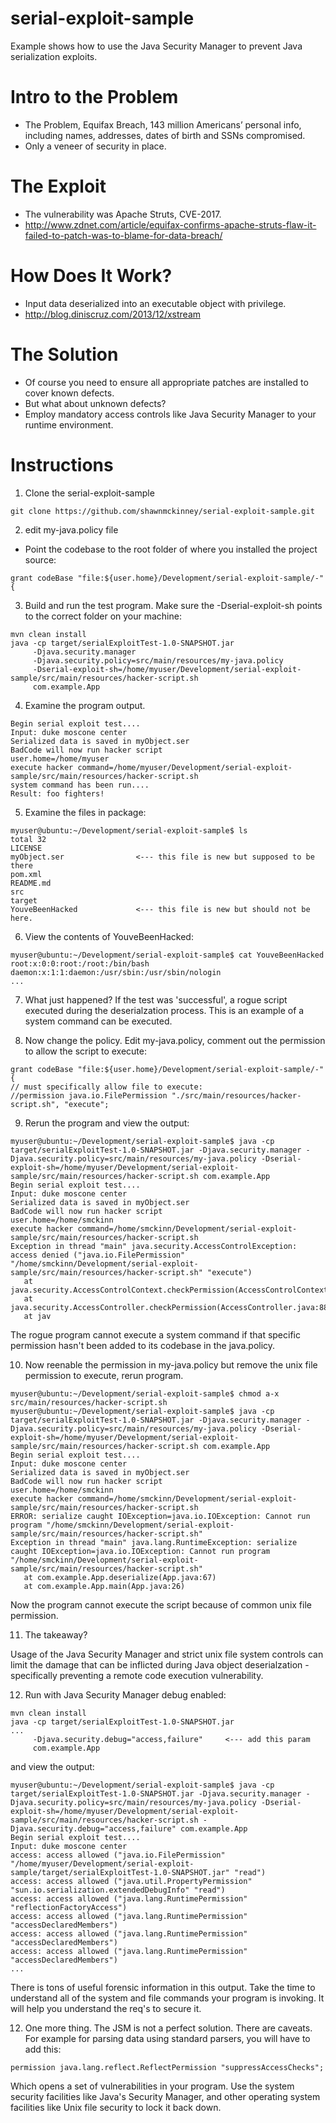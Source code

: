 # serial-exploit-sample
Example shows how to use the Java Security Manager to prevent Java serialization exploits.

# Intro to the Problem

 * The Problem, Equifax Breach, 143 million Americans’ personal info, including names, addresses, dates of birth and SSNs compromised.
 * Only a veneer of security in place.

# The Exploit

 * The vulnerability was Apache Struts, CVE-2017.
 * http://www.zdnet.com/article/equifax-confirms-apache-struts-flaw-it-failed-to-patch-was-to-blame-for-data-breach/

# How Does It Work?

 * Input data deserialized into an executable object with privilege.
 * http://blog.diniscruz.com/2013/12/xstream

# The Solution

 * Of course you need to ensure all appropriate patches are installed to cover known defects.
 * But what about unknown defects?
 * Employ mandatory access controls like Java Security Manager to your runtime environment.

# Instructions

1. Clone the serial-exploit-sample

 ```
 git clone https://github.com/shawnmckinney/serial-exploit-sample.git
 ```

2. edit my-java.policy file

 * Point the codebase to the root folder of where you installed the project source:

 ```
 grant codeBase "file:${user.home}/Development/serial-exploit-sample/-" {
 ```

3. Build and run the test program.  Make sure the -Dserial-exploit-sh points to the correct folder on your machine:

 ```
 mvn clean install
 java -cp target/serialExploitTest-1.0-SNAPSHOT.jar
      -Djava.security.manager
      -Djava.security.policy=src/main/resources/my-java.policy
      -Dserial-exploit-sh=/home/myuser/Development/serial-exploit-sample/src/main/resources/hacker-script.sh
      com.example.App
 ```

4. Examine the program output.

 ```
 Begin serial exploit test....
 Input: duke moscone center
 Serialized data is saved in myObject.ser
 BadCode will now run hacker script
 user.home=/home/myuser
 execute hacker command=/home/myuser/Development/serial-exploit-sample/src/main/resources/hacker-script.sh
 system command has been run....
 Result: foo fighters!
 ```

5. Examine the files in package:
 ```
 myuser@ubuntu:~/Development/serial-exploit-sample$ ls
 total 32
 LICENSE
 myObject.ser                <--- this file is new but supposed to be there
 pom.xml
 README.md
 src
 target
 YouveBeenHacked             <--- this file is new but should not be here.
 ```

6. View the contents of YouveBeenHacked:

 ```
 myuser@ubuntu:~/Development/serial-exploit-sample$ cat YouveBeenHacked
 root:x:0:0:root:/root:/bin/bash
 daemon:x:1:1:daemon:/usr/sbin:/usr/sbin/nologin
 ...
 ```

7. What just happened?  If the test was 'successful', a rogue script executed during the deserialzation process.  This is an example of a system command can be executed.

8. Now change the policy.  Edit my-java.policy, comment out the permission to allow the script to execute:

 ```
 grant codeBase "file:${user.home}/Development/serial-exploit-sample/-" {
 // must specifically allow file to execute:
 //permission java.io.FilePermission "./src/main/resources/hacker-script.sh", "execute";
 ```

9. Rerun the program and view the output:

 ```
 myuser@ubuntu:~/Development/serial-exploit-sample$ java -cp target/serialExploitTest-1.0-SNAPSHOT.jar -Djava.security.manager -Djava.security.policy=src/main/resources/my-java.policy -Dserial-exploit-sh=/home/myuser/Development/serial-exploit-sample/src/main/resources/hacker-script.sh com.example.App
 Begin serial exploit test....
 Input: duke moscone center
 Serialized data is saved in myObject.ser
 BadCode will now run hacker script
 user.home=/home/smckinn
 execute hacker command=/home/smckinn/Development/serial-exploit-sample/src/main/resources/hacker-script.sh
 Exception in thread "main" java.security.AccessControlException: access denied ("java.io.FilePermission" "/home/smckinn/Development/serial-exploit-sample/src/main/resources/hacker-script.sh" "execute")
	at java.security.AccessControlContext.checkPermission(AccessControlContext.java:472)
	at java.security.AccessController.checkPermission(AccessController.java:884)
	at jav
 ```

 The rogue program cannot execute a system command if that specific permission hasn't been added to its codebase in the java.policy.

10. Now reenable the permission in my-java.policy but remove the unix file permission to execute, rerun program.

 ```
 myuser@ubuntu:~/Development/serial-exploit-sample$ chmod a-x src/main/resources/hacker-script.sh
 myuser@ubuntu:~/Development/serial-exploit-sample$ java -cp target/serialExploitTest-1.0-SNAPSHOT.jar -Djava.security.manager -Djava.security.policy=src/main/resources/my-java.policy -Dserial-exploit-sh=/home/myuser/Development/serial-exploit-sample/src/main/resources/hacker-script.sh com.example.App
 Begin serial exploit test....
 Input: duke moscone center
 Serialized data is saved in myObject.ser
 BadCode will now run hacker script
 user.home=/home/smckinn
 execute hacker command=/home/smckinn/Development/serial-exploit-sample/src/main/resources/hacker-script.sh
 ERROR: serialize caught IOException=java.io.IOException: Cannot run program "/home/smckinn/Development/serial-exploit-sample/src/main/resources/hacker-script.sh"
 Exception in thread "main" java.lang.RuntimeException: serialize caught IOException=java.io.IOException: Cannot run program "/home/smckinn/Development/serial-exploit-sample/src/main/resources/hacker-script.sh"
 	at com.example.App.deserialize(App.java:67)
 	at com.example.App.main(App.java:26)
 ```

 Now the program cannot execute the script because of common unix file permission.

11. The takeaway?

 Usage of the Java Security Manager and strict unix file system controls can limit the damage that can be inflicted during Java object deserialzation - specifically preventing a remote code execution vulnerability.

12. Run with Java Security Manager debug enabled:

 ```
 mvn clean install
 java -cp target/serialExploitTest-1.0-SNAPSHOT.jar
 ...
      -Djava.security.debug="access,failure"     <--- add this param
      com.example.App
 ```

 and view the output:

 ```
 myuser@ubuntu:~/Development/serial-exploit-sample$ java -cp target/serialExploitTest-1.0-SNAPSHOT.jar -Djava.security.manager -Djava.security.policy=src/main/resources/my-java.policy -Dserial-exploit-sh=/home/myuser/Development/serial-exploit-sample/src/main/resources/hacker-script.sh -Djava.security.debug="access,failure" com.example.App
 Begin serial exploit test....
 Input: duke moscone center
 access: access allowed ("java.io.FilePermission" "/home/myuser/Development/serial-exploit-sample/target/serialExploitTest-1.0-SNAPSHOT.jar" "read")
 access: access allowed ("java.util.PropertyPermission" "sun.io.serialization.extendedDebugInfo" "read")
 access: access allowed ("java.lang.RuntimePermission" "reflectionFactoryAccess")
 access: access allowed ("java.lang.RuntimePermission" "accessDeclaredMembers")
 access: access allowed ("java.lang.RuntimePermission" "accessDeclaredMembers")
 access: access allowed ("java.lang.RuntimePermission" "accessDeclaredMembers")
 ...
 ```

 There is tons of useful forensic information in this output.  Take the time to understand all of the system and file commands your program is invoking. It will help you understand the req's to secure it.

 12. One more thing.  The JSM is not a perfect solution.  There are caveats.  For example for parsing data using standard parsers, you will have to add this:

 ```
 permission java.lang.reflect.ReflectPermission "suppressAccessChecks";
 ```

 Which opens a set of vulnerabilities in your program.  Use the system security facilities like Java's Security Manager, and other operating system facilities like Unix file security to lock it back down.



